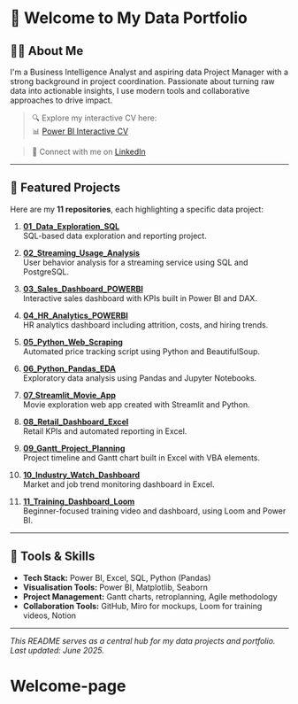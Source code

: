 # 👋 Welcome to My Data Portfolio

## 👨‍💻 About Me

I'm a Business Intelligence Analyst and aspiring data Project Manager with a strong background in project coordination. Passionate about turning raw data into actionable insights, I use modern tools and collaborative approaches to drive impact.

> 🔍 Explore my interactive CV here:  
> 📊 [Power BI Interactive CV](https://app.powerbi.com/view?r=eyJrIjoiZjRiOTc3NDItN2Y3OS00Mjc3LWE3MjUtNTM3N2E4NzRjODZlIiwidCI6IjI0ZmZjMGRmLTZiM2YtNGVkZS1iYWNkLWRkNDlmZDFiNGEzMCJ9)

> 💼 Connect with me on [LinkedIn](https://www.linkedin.com/in/nathalie-currid/)

---

## 📁 Featured Projects

Here are my **11 repositories**, each highlighting a specific data project:

1. [**01_Data_Exploration_SQL**](https://github.com/ncurrid/01_Data_Exploration_SQL)  
   SQL-based data exploration and reporting project.

2. [**02_Streaming_Usage_Analysis**](https://github.com/ncurrid/02_Streaming_Usage_Analysis)  
   User behavior analysis for a streaming service using SQL and PostgreSQL.

3. [**03_Sales_Dashboard_POWERBI**](https://github.com/ncurrid/03_Sales_Dashboard_POWERBI)  
   Interactive sales dashboard with KPIs built in Power BI and DAX.

4. [**04_HR_Analytics_POWERBI**](https://github.com/ncurrid/04_HR_Analytics_POWERBI)  
   HR analytics dashboard including attrition, costs, and hiring trends.

5. [**05_Python_Web_Scraping**](https://github.com/ncurrid/05_Python_Web_Scraping)  
   Automated price tracking script using Python and BeautifulSoup.

6. [**06_Python_Pandas_EDA**](https://github.com/ncurrid/06_Python_Pandas_EDA)  
   Exploratory data analysis using Pandas and Jupyter Notebooks.

7. [**07_Streamlit_Movie_App**](https://github.com/ncurrid/07_Streamlit_Movie_App)  
   Movie exploration web app created with Streamlit and Python.

8. [**08_Retail_Dashboard_Excel**](https://github.com/ncurrid/08_Retail_Dashboard_Excel)  
   Retail KPIs and automated reporting in Excel.

9. [**09_Gantt_Project_Planning**](https://github.com/ncurrid/09_Gantt_Project_Planning)  
   Project timeline and Gantt chart built in Excel with VBA elements.

10. [**10_Industry_Watch_Dashboard**](https://github.com/ncurrid/10_Industry_Watch_Dashboard)  
    Market and job trend monitoring dashboard in Excel.

11. [**11_Training_Dashboard_Loom**](https://github.com/ncurrid/11_Training_Dashboard_Loom)  
    Beginner-focused training video and dashboard, using Loom and Power BI.

---

## 🧠 Tools & Skills

- **Tech Stack:** Power BI, Excel, SQL, Python (Pandas)
- **Visualisation Tools:** Power BI, Matplotlib, Seaborn
- **Project Management:** Gantt charts, retroplanning, Agile methodology
- **Collaboration Tools:** GitHub, Miro for mockups, Loom for training videos, Notion

---

*This README serves as a central hub for my data projects and portfolio. Last updated: June 2025.*
# Welcome-page
